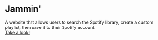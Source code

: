 # Jammin'
A website that allows users to search the Spotify library, create a custom playlist, then save it to their Spotify account.
<br />
[Take a look!](https://jspanglez.github.io/jammin/)
